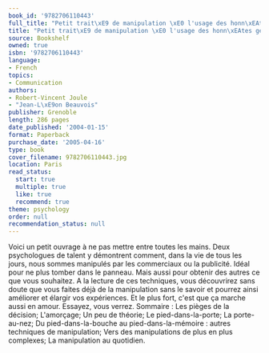 ```yaml
---
book_id: '9782706110443'
full_title: "Petit trait\xE9 de manipulation \xE0 l'usage des honn\xEAtes gens"
title: "Petit trait\xE9 de manipulation \xE0 l'usage des honn\xEAtes gens"
source: Bookshelf
owned: true
isbn: '9782706110443'
language:
- French
topics:
- Communication
authors:
- Robert-Vincent Joule
- "Jean-L\xE9on Beauvois"
publisher: Grenoble
length: 286 pages
date_published: '2004-01-15'
format: Paperback
purchase_date: '2005-04-16'
type: book
cover_filename: 9782706110443.jpg
location: Paris
read_status:
  start: true
  multiple: true
  like: true
  recommend: true
theme: psychology
order: null
recommendation_status: null
---
```

Voici un petit ouvrage à ne pas mettre entre toutes les mains. Deux psychologues de talent y démontrent comment, dans la vie de tous les jours, nous sommes manipulés par les commerciaux ou la publicité. Idéal pour ne plus tomber dans le panneau. Mais aussi pour obtenir des autres ce que vous souhaitez. A la lecture de ces techniques, vous découvrirez sans doute que vous faites déjà de la manipulation sans le savoir et pourrez ainsi améliorer et élargir vos expériences. Et le plus fort, c'est que ça marche aussi en amour. Essayez, vous verrez. Sommaire : Les pièges de la décision; L'amorçage; Un peu de théorie; Le pied-dans-la-porte; La porte-au-nez; Du pied-dans-la-bouche au pied-dans-la-mémoire : autres techniques de manipulation; Vers des manipulations de plus en plus complexes; La manipulation au quotidien.

